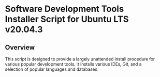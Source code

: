 # Software Development Tools Installer Script for Ubuntu LTS v20.04.3

## Overview
This script is designed to provide a largely unattended install procedure for various popular development tools. It installs various IDEs, Git, and a selection of popular languages and databases.

